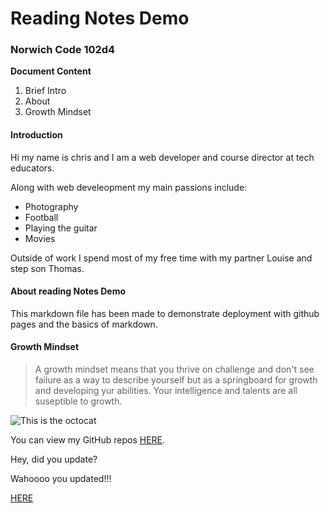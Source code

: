 # Reading Notes Demo

### Norwich Code 102d4

**Document Content**

1. Brief Intro
2. About
3. Growth Mindset

#### Introduction

Hi my name is chris and I am a web developer and course director at tech educators.

Along with web develeopment my main passions include:

- Photography
- Football
- Playing the guitar
- Movies

Outside of work I spend most of my free time with my partner Louise and step son Thomas.

#### About reading Notes Demo

This markdown file has been made to demonstrate deployment with github pages and the basics of markdown.

#### Growth Mindset

> A growth mindset means that you thrive on challenge and don't see failure as a way to describe yourself but as a springboard for growth and developing yur abilities. Your intelligence and talents are all suseptible to growth.

![This is the octocat](https://myoctocat.com/assets/images/base-octocat.svg)

You can view my GitHub repos [HERE](https://github.com/CSEAMAN3?tab=repositories).

Hey, did you update?

Wahoooo you updated!!!

[HERE](https://github.com/CSEAMAN3?tab=repositories)
